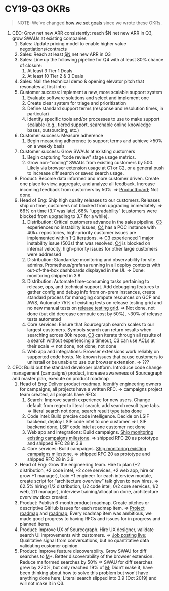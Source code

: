 # CY19-Q3 OKRs

> NOTE: We've changed [how we set goals](index.md) since we wrote these OKRs.

1. CEO: Grow net new ARR consistently: reach $N net new ARR in Q3, grow SWAUs at existing companies
   1. Sales: Update pricing model to enable higher value negotiations/contracts
   1. Sales: Reach at least [$N](https://docs.google.com/document/d/1RPdDawv2FtK5hjJQGpSsF82ubB6tgcutv3Bc0sEZVYA/edit#bookmark=id.15i9rk7jnr9k) net new ARR in Q3
   1. Sales: Line up the following pipeline for Q4 with at least 80% chance of closure:
      1. At least 3 Tier 1 Deals
      1. At least 10 Tier 2 & 3 Deals
   1. Sales: Nail the technical demo & opening elevator pitch that resonates at first intro
   1. Customer success: Implement a new, more scalable support system
      1. Evaluate software solutions and select and implement one
      1. Create clear system for triage and prioritization
      1. Define standard support terms (response and resolution times, in particular)
      1. Identify specific tools and/or processes to use to make support scalable (e.g., tiered support, searchable online knowledge bases, outsourcing, etc.)
   1. Customer success: Measure adherence
      1. Begin measuring adherence to support terms and achieve >50% on a weekly basis
   1. Customer success: Grow SWAUs at existing customers
      1. Begin capturing “code review” stage usage metrics.
      1. Grow non-"coding" SWAUs from existing customers by 500. Likely via browser extension usage at [C1](https://app.hubspot.com/contacts/2762526/company/561806411) or [C2](https://app.hubspot.com/contacts/2762526/company/419771425), or a general push to increase diff search or saved search usage.
   1. Product: Become data informed and more customer driven. Create one place to view, aggregate, and analyze all feedback. Increase incoming feedback from customers by 50%. => [Productboard](https://sourcegraph.productboard.com/feature-board/823415-feature-organization); Not done.
   1. Head of Eng: Ship high quality releases to our customers. Releases ship on time, customers not blocked from upgrading immediately. => 66% on time (3.7 was late), 66% “upgradability” (customers were blocked from upgrading to 3.7 for a while).
      1. Distribution: Critical customers advance in the sales pipeline. [C3](https://app.hubspot.com/contacts/2762526/company/407948923/) experiences no instability issues, [C4](https://app.hubspot.com/contacts/2762526/company/1712889883/) has a POC instance with 40k+ repositories, high-priority customer issues are implemented within 1-2 iterations. => [C3](https://app.hubspot.com/contacts/2762526/company/407948923/) experienced 1 major instability issue (503s) that was resolved, [C4](https://app.hubspot.com/contacts/2762526/company/1712889883/) is blocked on internal velocity, high-priority issues for other large customers were addressed
      1. Distribution: Standardize monitoring and observability for site admins. Prometheus/grafana running in all deploy contexts with out-of-the-box dashboards displayed in the UI. => Done: monitoring shipped in 3.8
      1. Distribution: Automate time-consuming tasks pertaining to release, ops, and technical support. Add debugging features to gather config and debug info from on-prem instances, create standard process for managing compute resources on GCP and AWS, Automate 75% of existing tests on release testing grid and no new manual tests on [release testing grid](https://sourcegraph-team.monday.com/boards/278184929). => Not done, not done (but did decrease compute cost by 50%), ~30% of release tests automated
      1. Core services: Ensure that Sourcegraph search scales to our largest customers. Symbols search can return results when searching across 80k repos, [C3](https://app.hubspot.com/contacts/2762526/company/407948923/) can iterate through all results of a search without experiencing a timeout, [C3](https://app.hubspot.com/contacts/2762526/company/407948923/) can use ACLs at their scale => not done, not done, not done
      1. Web app and integrations: Browser extensions work reliably on supported code hosts. No known issues that cause customers to uninstall or be unable to use our browser extension. => ???
2. CEO: Build out the standard developer platform. Introduce code change management (campaigns) product, increase awareness of Sourcegraph and master plan, execute on product roadmap
   1. Head of Eng: Deliver product roadmap. Identify engineering owners for campaigns, all projects have a written RFC. => campaigns project team created, all projects have RFCs
      1. Search: Improve search experience for new users. Change default from regex to literal search, add search result type tabs. => literal search not done, search result type tabs done
      1. Code intel: Build precise code intelligence. Decide on LSIF backend, deploy LSIF code intel to one customer. => LSIF backend done, LSIF code intel at one customer not done
      1. Web app and integrations: Build campaigns. [Ship monitoring existing campaigns milestone](https://docs.google.com/document/d/1UY9B_kLlwRtYj-fuv7XZS1-Mu99Czx9Ojm7sgEmoQIA/edit). => shipped RFC 20 as prototype and shipped RFC 28 in 3.9
      1. Core services: Build campaigns. [Ship monitoring existing campaigns milestone](https://docs.google.com/document/d/1UY9B_kLlwRtYj-fuv7XZS1-Mu99Czx9Ojm7sgEmoQIA/edit). => shipped RFC 20 as prototype and shipped RFC 28 in 3.9
   1. Head of Eng: Grow the engineering team. Hire to plan (+2 distribution, +2 code intel, +2 core services, +2 web app, hire or grow +1 manager), train +1 engineer for each interview module, create script for “architecture overview” talk given to new hires. => 62.5% hiring (1/2 distribution, 1/2 code intel, 0/2 core services, 1/2 web, 2/1 manager), interview training/allocation done, architecture overview docs created.
   1. Product: Publish 6-month product roadmap. Create pitches or descriptive GitHub issues for each roadmap item. => [Project roadmap](https://docs.google.com/document/d/1cBsE9801DcBF9chZyMnxRdolqM_1c2pPyGQz15QAvYI/edit?usp=sharing) and [roadmap](https://about.sourcegraph.com/handbook/direction); Every roadmap item was ambitious, we made good progress to having RFCs and issues for in progress and planned items.
   1. Product: Improve UX of Sourcegraph. Hire UX designer, validate search UI improvements with customers. => [Job posting live](https://github.com/sourcegraph/careers/blob/master/job-descriptions/ux-designer.md); Qualitative signal from conversations, but no quantitative data validating customer opinion.
   1. Product: Improve feature discoverability. Grow SWAU for diff searches to [M](https://docs.google.com/document/d/1RPdDawv2FtK5hjJQGpSsF82ubB6tgcutv3Bc0sEZVYA/edit#bookmark=id.2vo6u2rc0hz7)+. Better discoverability of the browser extension. Reduce malformed searches by 50% => SWAU for diff searches grew by 220%, but only reached 19% of [M](https://docs.google.com/document/d/1RPdDawv2FtK5hjJQGpSsF82ubB6tgcutv3Bc0sEZVYA/edit#bookmark=id.2vo6u2rc0hz7); Didn’t make it, have been thinking about how to solve this problem but won’t have anything done here; Literal search slipped into 3.9 (Oct 2019) and will not make it in Q3.

<!-- Docs to Markdown version 1.0β17 -->

